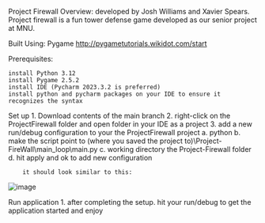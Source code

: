 Project Firewall
Overview:
developed by Josh Williams and Xavier Spears. Project firewall is a fun tower defense game developed as our senior project at MNU.

Built Using:
Pygame http://pygametutorials.wikidot.com/start

Prerequisites:

    install Python 3.12
    install Pygame 2.5.2
    install IDE (Pycharm 2023.3.2 is preferred)
    install python and pycharm packages on your IDE to ensure it recognizes the syntax

Set up
    1. Download contents of the main branch
    2. right-click on the ProjectFirewall folder and open folder in your IDE as a project
    3. add a new run/debug configuration to your the ProjectFirewall project
        a. python
        b. make the script point to (where you saved the project to)\Project-FireWall\main_loop\main.py
        c. working directory the Project-Firewall folder
        d. hit apply and ok to add new configuration

        it should look similar to this:
![image](https://github.com/MNU-Fall-2023/Project-FireWall/assets/143554505/0332141a-ba76-4e06-b39a-844deb16203e)


Run application
    1. after completing the setup. hit your run/debug to get the application started and enjoy




